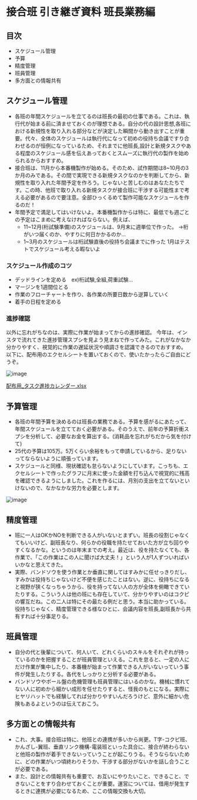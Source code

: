 # 接合班 引き継ぎ資料 班長業務編
## 目次
- スケジュール管理
- 予算
- 精度管理
- 班員管理
- 多方面との情報共有

## スケジュール管理
- 各班の年間スケジュールを立てるのは班長の最初の仕事である。これは、執行代が始まる前に済ませておくのが理想である。自分の代の設計思想,各班における新規性を取り入れる部分などが決定した瞬間から動き出すことが重要。代々、全体のスケジュールは執行代になって初めの役持ち会議ですり合わせるのが恒例になっているため、それまでに他班長,設計と新規タスクやある程度のスケジュール感を伝えあっておくとスムーズに執行代の製作を始められるからおすすめ。
- 接合班は、11月から本番機製作が始める。そのため、試作期間は8~10月の3か月のみである。その間で実現できる新規タスクなのかを判断してから、新規性を取り入れた年間予定を作ろう。じゃないと苦しむのはあなたたちです。この時、他班で取り入れる新規タスクが接合班に干渉する可能性まで考える必要があるので要注意。全部ひっくるめて製作可能なスケジュールを作るのだ！
- 年間予定で満足してはいけないよ。本番機製作からは特に、最低でも週ごとの予定はこまめに考えなければならない。例えば、
  - 11~12月(桁試験準備)のスケジュールは、9月末に週単位で作った。
    →桁がいつ届くのか、やすりに何日かかるのか…
  - 1~3月のスケジュールは桁試験直後の役持ち会議までに作った
    1月はテストでスケジュール考える暇ないよ
### スケジュール作成のコツ
- デッドラインを定める　ex)桁試験,全組,荷重試験…
- マージンを1週間位とる
- 作業のフローチャートを作り、各作業の所要日数から逆算していく
- 着手の日程を定める
### 進捗確認
以外に忘れがちなのは、実際に作業が始まってからの進捗確認。
今年は、インスタで流れてきた進捗管理スプシを見よう見まねで作ってみた。これがなかなか分かりやすく、視覚的に作業の遅延状況や順調さを認識できるのでおすすめ。
以下に、配布用のエクセルシートを置いておくので、使いたかったらご自由にどうぞ。

![image](https://github.com/user-attachments/assets/e871bbe4-9144-4e7d-821d-278ac5daab19)


[配布用_タスク進捗カレンダー.xlsx](https://github.com/user-attachments/files/19748247/_.xlsx)

## 予算管理
- 各班の年間予算を決めるのは班長の業務である。予算を感がるにあたって、年間スケジュールを立てておく必要がある。そのうえで、前年の予算折衝スプシを分析して、必要なお金を算出する。(消耗品を忘れがちだから気を付けて)
- 25代の予算は105万。5万くらい余裕をもって申請しているから、足りないってならないように頑張っています。
- スケジュールと同様、現状確認も怠らないようにしています。こっちも、エクセルシートで作ったグラフに月末に使った金額を打ち込んで視覚的に残高を確認できるようにしました。これを作るには、月別の支出を立てないといけないので、なかなかな労力を必要とします。

![image](https://github.com/user-attachments/assets/4e89a94e-5fd8-453c-8e03-2ac0058f4399)


## 精度管理
- 班に一人はOKかNOを判断できる人がいないとまずい。班長の役割じゃなくてもいいけど、副班長なり、何らかの役職を持たせておいた方が立ち回りやすくなるかな。というのは年末までの考え。最近は、役を持たなくても、各作業で、「この作業はこの人に聞けば大丈夫！」という人が1人ずついればいいかなと思えてきた。
- 実際、バンドソウを使う作業とか垂直に関してはすみかに任せっきりだし、すみかは役持ちじゃないけど不便を感じたことはない。逆に、役持ちになると視野が狭くなっちゃうから、役を持ってない人の方が全体を俯瞰できていたりする。こういう人は他の班にも存在していて、分かりやすいのはコクピの響互だね。この二人は特にその最たる例だと思う。本当に助かっている。役持ちじゃなく、精度管理できる様なひとに、会議内容を班長,副班長から共有すれば十分事足りる。

## 班員管理
- 自分の代と後輩について、何人いて、どれくらいのスキルをそれぞれが持っているのかを把握することが班員管理といえる。これを怠ると、一定の人にだけ作業が集中したり、本番機が始まって作業できる人がいないっていう事件が発生したりする。各代をしっかりと分析する必要がある。
- バンドソウやボール盤の危機管理も班員管理にはいるのかな。機械に慣れてない人に初めから細かい成形を任せたりすると、怪我のもとになる。実際にヒヤリハットでも経験してれば分かりやすいんだろうけど、意外に細かい危険もあるよというのは伝えておこう。

## 多方面との情報共有
- これ、大事。接合班は特に、他班との連携が多いから尚更。T字-コクピ班、かんざし-翼班、垂直リンク機構-電装班といった具合に、接合が終わらないと他班の製作が着手できないっていうことが起こりうる。そうならないために、どの作業がいつ頃終わりそうか、干渉する部分がないかを話し合うことが必要である。
- また、設計との情報共有も重要で、お互いにやりたいこと、できること、できないことをすり合わせておくことが重要。運営については、借用が発生するときに連携が必要になるため、ここの情報交換も大切。

